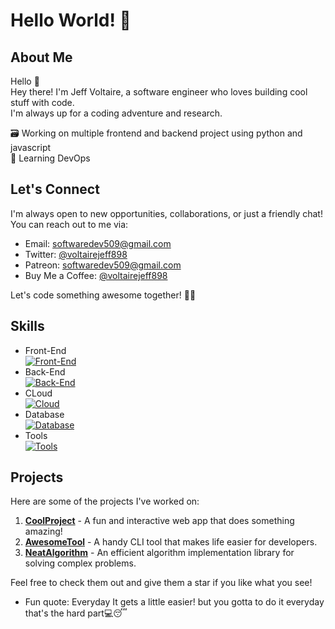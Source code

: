 # Hello World! 👋

## About Me
Hello 👋 <br>
Hey there! I'm Jeff Voltaire, a software engineer who loves building cool stuff with code.<br>
I'm always up for a coding adventure and research.<br>

🗃️ Working on multiple frontend and backend project using python and javascript<br>
🎯 Learning DevOps

## Let's Connect

I'm always open to new opportunities, collaborations, or just a friendly chat! You can reach out to me via:

- Email: [softwaredev509@gmail.com](mailto:softwaredev509@gmail.com)
- Twitter: [@voltairejeff898](https://twitter.com/voltairejeff898)
- Patreon: [softwaredev509@gmail.com](https://patreon.com/softwaredev509)
- Buy Me a Coffee: [@voltairejeff898](https://www.buymeacoffee.com/softwaredev509)

Let's code something awesome together! 🚀✨

## Skills
- Front-End <br>
  [![Front-End](https://skillicons.dev/icons?i=html,css,js,react,ts,tailwind,redux,figma&theme=light)](https://skillicons.dev)
- Back-End <br>
  [![Back-End](https://skillicons.dev/icons?i=py,django,flask,js,nodejs,express,fastapi)](https://skillicons.dev)
- CLoud <br>
  [![Cloud](https://skillicons.dev/icons?i=heroku,azure,aws)](https://skillicons.dev)
- Database <br>
  [![Database](https://skillicons.dev/icons?i=mongodb,mysql,postgres)](https://skillicons.dev)
- Tools <br>
  [![Tools](https://skillicons.dev/icons?i=git,github,vscode,postman,linux,express,fastapi)](https://skillicons.dev)

## Projects

Here are some of the projects I've worked on:

1. **[CoolProject](https://github.com/yourusername/coolproject)** - A fun and interactive web app that does something amazing!
2. **[AwesomeTool](https://github.com/yourusername/awesometool)** - A handy CLI tool that makes life easier for developers.
3. **[NeatAlgorithm](https://github.com/yourusername/neatalgorithm)** - An efficient algorithm implementation library for solving complex problems.

Feel free to check them out and give them a star if you like what you see!

- Fun quote: Everyday It gets a little easier! but you gotta to do it everyday that's the hard part💻😴
